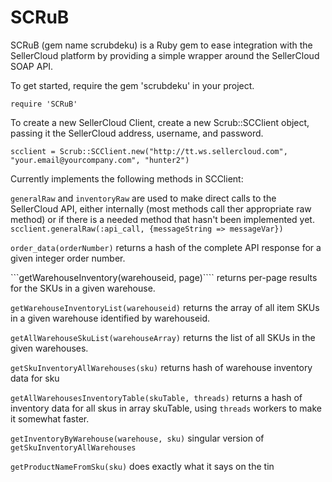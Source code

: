 # SCRuB

SCRuB (gem name scrubdeku) is a Ruby gem to ease integration with the SellerCloud platform by providing a simple wrapper around the SellerCloud SOAP API.

To get started, require the gem 'scrubdeku' in your project.

````
require 'SCRuB'
````

To create a new SellerCloud Client, create a new Scrub::SCClient object, passing it the SellerCloud address, username, and password.

````
scclient = Scrub::SCClient.new("http://tt.ws.sellercloud.com", "your.email@yourcompany.com", "hunter2")
````

Currently implements the following methods in SCClient:

````generalRaw```` and ````inventoryRaw```` are used to make direct calls to the SellerCloud API, either internally (most methods call ther appropriate raw method) or if there is a needed method that hasn't been implemented yet.  ````scclient.generalRaw(:api_call, {messageString => messageVar})````

````order_data(orderNumber)```` returns a hash of the complete API response for a given integer order number.

```getWarehouseInventory(warehouseid, page)```` returns per-page results for the SKUs in a given warehouse.

````getWarehouseInventoryList(warehouseid)```` returns the array of all item SKUs in a given warehouse identified by warehouseid.

````getAllWarehouseSkuList(warehouseArray)```` returns the list of all SKUs in the given warehouses.

````getSkuInventoryAllWarehouses(sku)```` returns hash of warehouse inventory data for sku

````getAllWarehousesInventoryTable(skuTable, threads)```` returns a hash of inventory data for all skus in array skuTable, using ````threads```` workers to make it somewhat faster.

````getInventoryByWarehouse(warehouse, sku)```` singular version of ````getSkuInventoryAllWarehouses````

````getProductNameFromSku(sku)```` does exactly what it says on the tin

